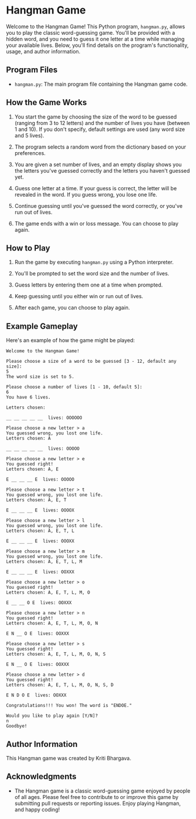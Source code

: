 # Hangman Game

Welcome to the Hangman Game! This Python program, `hangman.py`, allows you to play the classic word-guessing game. You'll be provided with a hidden word, and you need to guess it one letter at a time while managing your available lives. Below, you'll find details on the program's functionality, usage, and author information.

## Program Files

- `hangman.py`: The main program file containing the Hangman game code.

## How the Game Works

1. You start the game by choosing the size of the word to be guessed (ranging from 3 to 12 letters) and the number of lives you have (between 1 and 10). If you don't specify, default settings are used (any word size and 5 lives).

2. The program selects a random word from the dictionary based on your preferences.

3. You are given a set number of lives, and an empty display shows you the letters you've guessed correctly and the letters you haven't guessed yet.

4. Guess one letter at a time. If your guess is correct, the letter will be revealed in the word. If you guess wrong, you lose one life.

5. Continue guessing until you've guessed the word correctly, or you've run out of lives.

6. The game ends with a win or loss message. You can choose to play again.

## How to Play

1. Run the game by executing `hangman.py` using a Python interpreter.

2. You'll be prompted to set the word size and the number of lives.

3. Guess letters by entering them one at a time when prompted.

4. Keep guessing until you either win or run out of lives.

5. After each game, you can choose to play again.

## Example Gameplay

Here's an example of how the game might be played:

```plaintext
Welcome to the Hangman Game!

Please choose a size of a word to be guessed [3 - 12, default any size]:
5
The word size is set to 5.

Please choose a number of lives [1 - 10, default 5]:
6
You have 6 lives.

Letters chosen:

__ __ __ __ __  lives: OOOOOO

Please choose a new letter > a
You guessed wrong, you lost one life.
Letters chosen: A

__ __ __ __ __  lives: OOOOO

Please choose a new letter > e
You guessed right!
Letters chosen: A, E

E __ __ __ E  lives: OOOOO

Please choose a new letter > t
You guessed wrong, you lost one life.
Letters chosen: A, E, T

E __ __ __ E  lives: OOOOX

Please choose a new letter > l
You guessed wrong, you lost one life.
Letters chosen: A, E, T, L

E __ __ __ E  lives: OOOXX

Please choose a new letter > m
You guessed wrong, you lost one life.
Letters chosen: A, E, T, L, M

E __ __ __ E  lives: OOXXX

Please choose a new letter > o
You guessed right!
Letters chosen: A, E, T, L, M, O

E __ __ O E  lives: OOXXX

Please choose a new letter > n
You guessed right!
Letters chosen: A, E, T, L, M, O, N

E N __ O E  lives: OOXXX

Please choose a new letter > s
You guessed right!
Letters chosen: A, E, T, L, M, O, N, S

E N __ O E  lives: OOXXX

Please choose a new letter > d
You guessed right!
Letters chosen: A, E, T, L, M, O, N, S, D

E N D O E  lives: OOXXX

Congratulations!!! You won! The word is "ENDOE."

Would you like to play again [Y/N]?
n
Goodbye!
```

## Author Information

This Hangman game was created by Kriti Bhargava. 

## Acknowledgments

- The Hangman game is a classic word-guessing game enjoyed by people of all ages.
Please feel free to contribute to or improve this game by submitting pull requests or reporting issues. Enjoy playing Hangman, and happy coding!
